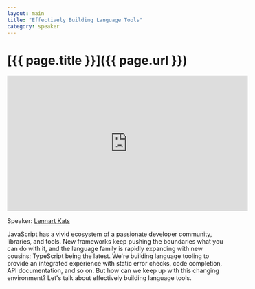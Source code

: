 ```yaml
---
layout: main
title: "Effectively Building Language Tools"
category: speaker
---
```


# [{{ page.title }}]({{ page.url }})

<iframe width="560" height="315" src="http://www.youtube.com/embed/Pjh58l5OgSQ" frameborder="0" allowfullscreen="true">
</iframe>

Speaker: <a href="http://www.lclnet.nl/">Lennart Kats</a>

JavaScript has a vivid ecosystem of a passionate developer community,
libraries, and tools. New frameworks keep pushing the boundaries what
you can do with it, and the language family is rapidly expanding with
new cousins; TypeScript being the latest. We're building language
tooling to provide an integrated experience with static error checks,
code completion, API documentation, and so on. But how can we keep up
with this changing environment? Let's talk about effectively building
language tools.
